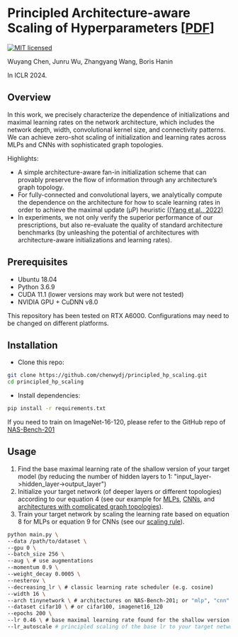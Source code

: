 # Principled Architecture-aware Scaling of Hyperparameters [[PDF]()]

[![MIT licensed](https://img.shields.io/badge/license-MIT-brightgreen.svg)](LICENSE.md)

Wuyang Chen, Junru Wu, Zhangyang Wang, Boris Hanin

In ICLR 2024.


## Overview

In this work, we precisely characterize the dependence of initializations and maximal learning rates on the network architecture, which includes the network depth, width, convolutional kernel size, and connectivity patterns.
We can achieve zero-shot scaling of initialization and learning rates across MLPs and CNNs with sophisticated graph topologies.

Highlights:
* A simple architecture-aware fan-in initialization scheme that can provably preserve the flow of information through any architecture’s graph topology.
* For fully-connected and convolutional layers, we analytically compute the dependence on the architecture for how to scale learning rates in order to achieve the maximal update (μP) heuristic [((Yang et al., 2022)](https://arxiv.org/abs/2203.03466)
* In experiments, we not only verify the superior performance of our prescriptions, but also re-evaluate the quality of standard architecture benchmarks (by unleashing the potential of architectures with architecture-aware initializations and learning rates).


## Prerequisites
- Ubuntu 18.04
- Python 3.6.9
- CUDA 11.1 (lower versions may work but were not tested)
- NVIDIA GPU + CuDNN v8.0

This repository has been tested on RTX A6000. Configurations may need to be changed on different platforms.


## Installation
* Clone this repo:
```bash
git clone https://github.com/chenwydj/principled_hp_scaling.git
cd principled_hp_scaling
```
* Install dependencies:
```bash
pip install -r requirements.txt
```

If you need to train on ImageNet-16-120, please refer to the GitHub repo of [NAS-Bench-201](https://github.com/D-X-Y/NAS-Bench-201)

## Usage
1. Find the base maximal learning rate of the shallow version of your target model (by reducing the number of hidden layers to 1: "input_layer->hidden_layer->output_layer")
2. Initialize your target network (of deeper layers or different topologies) according to our equation 4 (see our example for [MLPs](), [CNNs](), and [architectures with complicated graph topologies]()).
3. Train your target network by scaling the learning rate based on equation 8 for MLPs or equation 9 for CNNs (see our [scaling rule]()).


```bash
python main.py \
--data /path/to/dataset \
--gpu 0 \
--batch_size 256 \
--aug \ # use augmentations
--momentum 0.9 \
--weight_decay 0.0005 \
--nesterov \
--decreasing_lr \ # classic learning rate scheduler (e.g. cosine)
--width 16 \
--arch tinynetwork \ # architectures on NAS-Bench-201; or "mlp", "cnn"
--dataset cifar10 \ # or cifar100, imagenet16_120
--epochs 200 \
--lr 0.46 \ # base maximal learning rate found for the shallow version of your target model
--lr_autoscale # principled scaling of the base lr to your target network
```
